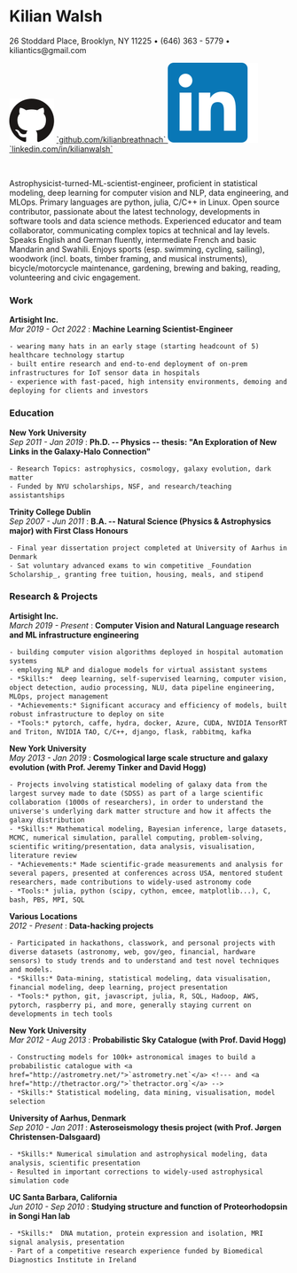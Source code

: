 <div id="page-wrap">

# Kilian Walsh

<p class="deets"> 26 Stoddard Place, Brooklyn, NY 11225 • (646) 363 - 5779 • kiliantics@gmail.com </p>

<p class="deets">
  <img src="assets/octo.svg">
    <a href="https://github.com/kilianbreathnach">
      `github.com/kilianbreathnach`
    </a>
  <img src="assets/in.svg">
    <a href="https://www.linkedin.com/in/kilianwalsh">
      `linkedin.com/in/kilianwalsh`
    </a>
</p>


<br>


Astrophysicist-turned-ML-scientist-engineer, proficient in statistical modeling, deep learning for computer vision and NLP, data engineering, and MLOps. Primary languages are python, julia, C/C++ in Linux.
Open source contributor, passionate about the latest technology, developments in software tools and data science methods.
Experienced educator and team collaborator, communicating complex topics at technical and lay levels.
Speaks English and German fluently, intermediate French and basic Mandarin and Swahili.
Enjoys sports (esp. swimming, cycling, sailing), woodwork (incl. boats, timber framing, and musical instruments), bicycle/motorcycle maintenance, gardening, brewing and baking, reading, volunteering and civic engagement.


### Work

__Artisight Inc.__ </br> <span>*Mar 2019 - Oct 2022* </span>
:   __Machine Learning Scientist-Engineer__

    - wearing many hats in an early stage (starting headcount of 5) healthcare technology startup
    - built entire research and end-to-end deployment of on-prem infrastructures for IoT sensor data in hospitals
    - experience with fast-paced, high intensity environments, demoing and deploying for clients and investors


### Education

__New York University__ </br> <span>*Sep 2011 - Jan 2019* </span>
:   __Ph.D.  -- Physics -- thesis: "An Exploration of New Links in the Galaxy-Halo Connection"__

    - Research Topics: astrophysics, cosmology, galaxy evolution, dark matter
    - Funded by NYU scholarships, NSF, and research/teaching assistantships

__Trinity College Dublin__ </br> <span>*Sep 2007 - Jun 2011*</span>
:   __B.A. -- Natural Science (Physics & Astrophysics major) with First Class Honours__

    - Final year dissertation project completed at University of Aarhus in Denmark
    - Sat voluntary advanced exams to win competitive _Foundation Scholarship_, granting free tuition, housing, meals, and stipend


### Research & Projects

__Artisight Inc.__ </br> <span>*March 2019 - Present*</span>
:   __Computer Vision and Natural Language research and ML infrastructure engineering__

    - building computer vision algorithms deployed in hospital automation systems
    - employing NLP and dialogue models for virtual assistant systems
    - *Skills:*  deep learning, self-supervised learning, computer vision, object detection, audio processing, NLU, data pipeline engineering, MLOps, project management
    - *Achievements:* Significant accuracy and efficiency of models, built robust infrastructure to deploy on site
    - *Tools:* pytorch, caffe, hydra, docker, Azure, CUDA, NVIDIA TensorRT and Triton, NVIDIA TAO, C/C++, django, flask, rabbitmq, kafka

__New York University__ </br> <span>*May 2013 - Jan 2019*</span>
:   __Cosmological large scale structure and galaxy evolution (with Prof. Jeremy Tinker and David Hogg)__

    - Projects involving statistical modeling of galaxy data from the largest survey made to date (SDSS) as part of a large scientific collaboration (1000s of researchers), in order to understand the universe's underlying dark matter structure and how it affects the galaxy distribution
    - *Skills:* Mathematical modeling, Bayesian inference, large datasets, MCMC, numerical simulation, parallel computing, problem-solving, scientific writing/presentation, data analysis, visualisation, literature review
    - *Achievements:* Made scientific-grade measurements and analysis for several papers, presented at conferences across USA, mentored student researchers, made contributions to widely-used astronomy code
    - *Tools:* julia, python (scipy, cython, emcee, matplotlib...), C, bash, PBS, MPI, SQL

__Various Locations__ </br> <span>*2012 - Present*</span>
:   __Data-hacking projects__

    - Participated in hackathons, classwork, and personal projects with diverse datasets (astronomy, web, gov/geo, financial, hardware sensors) to study trends and to understand and test novel techniques and models.
    - *Skills:* Data-mining, statistical modeling, data visualisation, financial modeling, deep learning, project presentation
    - *Tools:* python, git, javascript, julia, R, SQL, Hadoop, AWS, pytorch, raspberry pi, and more, generally staying current on developments in tech tools

__New York University__ </br> <span>*Mar 2012 - Aug 2013*</span>
:   __Probabilistic Sky Catalogue (with Prof. David Hogg)__

    - Constructing models for 100k+ astronomical images to build a probabilistic catalogue with <a href="http://astrometry.net/">`astrometry.net`</a> <!--- and <a href="http://thetractor.org/">`thetractor.org`</a> -->
    - *Skills:* Statistical modeling, data mining, visualisation, model selection

__University of Aarhus, Denmark__ </br> <span>*Sep 2010 - Jan 2011*</span>
:   __Asteroseismology thesis project (with Prof. Jørgen Christensen-Dalsgaard)__

    - *Skills:* Numerical simulation and astrophysical modeling, data analysis, scientific presentation
    - Resulted in important corrections to widely-used astrophysical simulation code

__UC Santa Barbara, California__ </br> <span>*Jun 2010 - Sep 2010*</span>
:   __Studying structure and function of Proteorhodopsin in Songi Han lab__

    - *Skills:*  DNA mutation, protein expression and isolation, MRI signal analysis, presentation
    - Part of a competitive research experience funded by Biomedical Diagnostics Institute in Ireland
</div>
